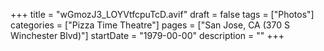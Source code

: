 +++
title = "wGmozJ3_LOYVtfcpuTcD.avif"
draft = false
tags = ["Photos"]
categories = ["Pizza Time Theatre"]
pages = ["San Jose, CA (370 S Winchester Blvd)"]
startDate = "1979-00-00"
description = ""
+++
